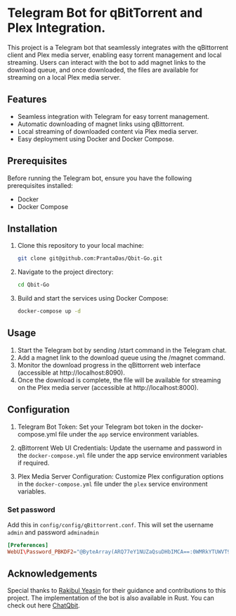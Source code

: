 # Telegram Bot for qBitTorrent and Plex Integration.

This project is a Telegram bot that seamlessly integrates with the qBittorrent client and Plex media server, enabling easy torrent management and local streaming. Users can interact with the bot to add magnet links to the download queue, and once downloaded, the files are available for streaming on a local Plex media server.

## Features

- Seamless integration with Telegram for easy torrent management.
- Automatic downloading of magnet links using qBittorrent.
- Local streaming of downloaded content via Plex media server.
- Easy deployment using Docker and Docker Compose.

## Prerequisites

Before running the Telegram bot, ensure you have the following prerequisites installed:

- Docker
- Docker Compose

## Installation

1. Clone this repository to your local machine:

    ```bash
    git clone git@github.com:PrantaDas/Qbit-Go.git
    ```
2. Navigate to the project directory:
    ```bash
    cd Qbit-Go
    ```
3. Build and start the services using Docker Compose:
    ```bash
    docker-compose up -d
    ```
## Usage
1. Start the Telegram bot by sending /start command in the Telegram chat.
2. Add a magnet link to the download queue using the /magnet <link> command.
3. Monitor the download progress in the qBittorrent web interface (accessible at http://localhost:8090).
4. Once the download is complete, the file will be available for streaming on the Plex media server (accessible at http://localhost:8000).

## Configuration
1. Telegram Bot Token: Set your Telegram bot token in the docker-compose.yml file under the `app` service environment variables.

2. qBittorrent Web UI Credentials: Update the username and password in the `docker-compose.yml` file under the app service environment variables if required.
3. Plex Media Server Configuration: Customize Plex configuration options in the `docker-compose.yml` file under the `plex` service environment variables.


### Set password
Add this in `config/config/qBittorrent.conf`. This will set the username `admin` and password `adminadmin`

```conf
[Preferences]
WebUI\Password_PBKDF2="@ByteArray(ARQ77eY1NUZaQsuDHbIMCA==:0WMRkYTUWVT9wVvdDtHAjU9b3b7uB8NR1Gur2hmQCvCDpm39Q+PsJRJPaCU51dEiz+dTzh8qbPsL8WkFljQYFQ==)"
```

## Acknowledgements
Special thanks to [Rakibul Yeasin](github.com/dreygur) for their guidance and contributions to this project. The implementation of the bot is also available in Rust. You can check out here [ChatQbit](https://github.com/dreygur/ChatQBit).